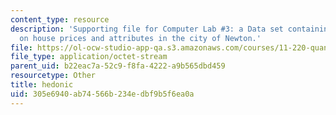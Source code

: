 ```yaml
---
content_type: resource
description: 'Supporting file for Computer Lab #3: a Data set containing observations
  on house prices and attributes in the city of Newton.'
file: https://ol-ocw-studio-app-qa.s3.amazonaws.com/courses/11-220-quantitative-reasoning-statistical-methods-for-planners-i-spring-2009/305e6940ab74566b234edbf9b5f6ea0a_hedonic.dta
file_type: application/octet-stream
parent_uid: b22eac7a-52c9-f8fa-4222-a9b565dbd459
resourcetype: Other
title: hedonic
uid: 305e6940-ab74-566b-234e-dbf9b5f6ea0a
---
```

